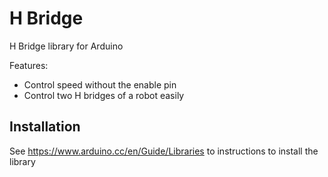 # H Bridge
H Bridge library for Arduino

Features:
  * Control speed without the enable pin
  * Control two H bridges of a robot easily

## Installation
  See https://www.arduino.cc/en/Guide/Libraries to instructions to install the library
